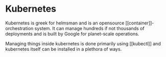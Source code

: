 # Kubernetes

Kubernetes is greek for helmsman and is an opensource [[container]]-orchestration system. It can manage hundreds if not thousands of deployments and is built by Google for planet-scale operations.

Managing things inside kubernetes is done primarily using [[kubectl]] and kubernetes itself can be installed in a plethora of ways.
